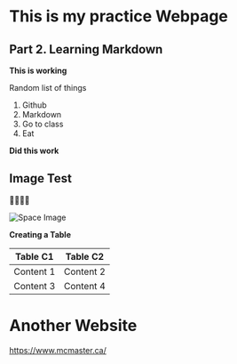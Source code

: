 # This is my practice Webpage

## Part 2. Learning Markdown

**This is working**


Random list of things
1. Github
2. Markdown
3. Go to class
4. Eat

**Did this work**


## Image Test

:rabbit2::rabbit2::rabbit2::rabbit2:

![Space Image](https://cdn.spacetelescope.org/archives/images/wallpaper2/heic2007a.jpg)


**Creating a Table**

Table C1 | Table C2
---------|----------
Content 1 | Content 2
Content 3 | Content 4

# Another Website

https://www.mcmaster.ca/
